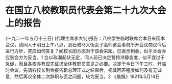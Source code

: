 # 在国立八校教职员代表会第二十九次大会上的报告
(一九二一年五月十三日)
(代理主席李大钊)报告：八校学生临时联席会本日来函本会议，请同人于明日上午八点，到石驸马大街女子高师该会事务所开会议商议今后进行方针，究应如何答复？闻校长团方面对于该会来函，已表示到会，似乎本会亦应到会方为妥当。1
佥以政潮起伏无定，同人前已决定暂持冷静态度，似不宜过于急促，而且各校亦有应先征求全体教职员意见之必要。决定于今日下午三时，开临时会议，先请各校长到会报告靳总理正式之结果后，视其回答程度如何及有无诚意，然后再议全体二次辞职与否之问题，较为妥当。2
《晨报》1921年5月14日
